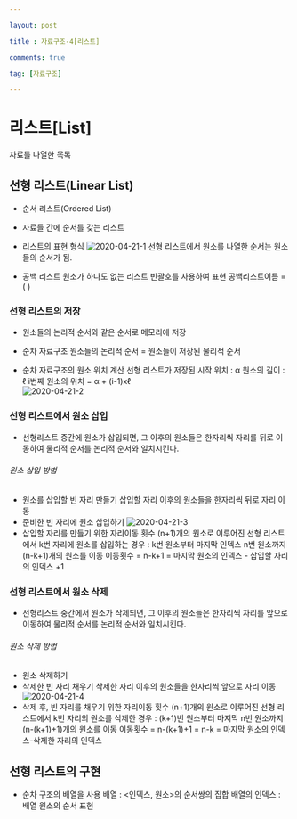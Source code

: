 ```yaml
---

layout: post

title : 자료구조-4[리스트]

comments: true

tag: [자료구조]

---
```


# 리스트[List]
자료를 나열한 목록

## 선형 리스트(Linear List)
* 순서 리스트(Ordered List)

* 자료들 간에 순서를 갖는 리스트

* 리스트의 표현 형식
![2020-04-21-1](https://user-images.githubusercontent.com/62532608/79853901-99e65980-8403-11ea-9ae6-43be6282d24c.png)
선형 리스트에서 원소를 나열한 순서는 원소들의 순서가 됨.
* 공백 리스트
원소가 하나도 없는 리스트
빈괄호를 사용하여 표현
공백리스트이름 = ( )

### 선형 리스트의 저장
* 원소들의 논리적 순서와 같은 순서로 메모리에 저장
* 순차 자료구조
원소들의 논리적 순서 = 원소들이 저장된 물리적 순서

* 순차 자료구조의 원소 위치 계산
선형 리스트가 저장된 시작 위치 : α
원소의 길이 :  ℓ
i번째 원소의 위치 =  α + (i-1)ⅹℓ  
![2020-04-21-2](https://user-images.githubusercontent.com/62532608/79854556-93a4ad00-8404-11ea-98fd-3ed8c41521b1.png)

### 선형 리스트에서 원소 삽입
* 선형리스트 중간에 원소가 삽입되면, 그 이후의 원소들은 한자리씩 자리를 뒤로 이동하여 물리적 순서를 논리적 순서와 일치시킨다.

###### 원소 삽입 방법
*  원소를 삽입할 빈 자리 만들기
삽입할 자리 이후의 원소들을 한자리씩 뒤로 자리 이동
* 준비한 빈 자리에 원소 삽입하기
![2020-04-21-3](https://user-images.githubusercontent.com/62532608/79854789-eed69f80-8404-11ea-83c2-0ed21bbc14e5.png)
* 삽입할 자리를 만들기 위한 자리이동 횟수
(n+1)개의 원소로 이루어진 선형 리스트에서 k번 자리에 원소를 삽입하는 경우 : k번 원소부터 마지막 인덱스 n번 원소까지 (n-k+1)개의 원소를 이동
이동횟수 = n-k+1 = 마지막 원소의 인덱스 - 삽입할 자리의 인덱스 +1

### 선형 리스트에서 원소 삭제
* 선형리스트 중간에서 원소가 삭제되면, 그 이후의 원소들은 한자리씩 자리를 앞으로 이동하여 물리적 순서를 논리적 순서와 일치시킨다.

###### 원소 삭제 방법
*  원소 삭제하기
*  삭제한 빈 자리 채우기
삭제한 자리 이후의 원소들을 한자리씩 앞으로 자리 이동
![2020-04-21-4](https://user-images.githubusercontent.com/62532608/79855032-5ab90800-8405-11ea-8c0e-559983e383a0.png)
* 삭제 후, 빈 자리를 채우기 위한 자리이동 횟수
(n+1)개의 원소로 이루어진 선형 리스트에서 k번 자리의 원소를 삭제한 경우 : (k+1)번 원소부터 마지막 n번 원소까지 (n-(k+1)+1)개의 원소를 이동
이동횟수 = n-(k+1)+1 = n-k = 마지막 원소의 인덱스-삭제한 자리의 인덱스

## 선형 리스트의 구현
* 순차 구조의 배열을 사용
배열  : <인덱스, 원소>의 순서쌍의 집합
배열의 인덱스 : 배열 원소의 순서 표현

